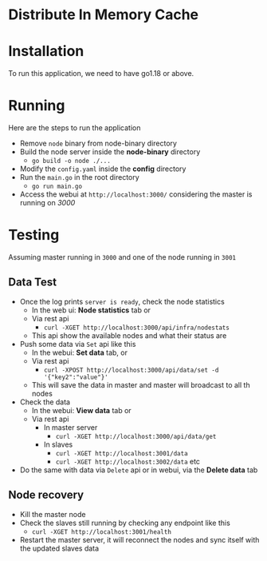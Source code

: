 # Distribute In Memory Cache

# Installation
To run this application, we need to have go1.18 or above.

# Running
Here are the steps to run the application
- Remove `node` binary from node-binary directory
- Build the node server inside the **node-binary** directory
  - ```go build -o node ./...```
- Modify the `config.yaml` inside the **config** directory
- Run the `main.go` in the root directory 
  - ```go run main.go```
- Access the webui at `http://localhost:3000/` considering the master is running on *3000*

# Testing
Assuming master running in `3000` and one of the node running in `3001`

## Data Test
- Once the log prints `server is ready`, check the node statistics
  - In the web ui: **Node statistics** tab or 
  - Via rest api
    - ```curl -XGET http://localhost:3000/api/infra/nodestats```
  - This api show the available nodes and what their status are
- Push some data via `Set` api like this
  - In the webui: **Set data** tab, or
  - Via rest api
    - ```curl -XPOST http://localhost:3000/api/data/set -d '{"key2":"value"}'```
  - This will save the data in master and master will broadcast to all th nodes
- Check the data
  - In the webui: **View data** tab or
  - Via rest api
      - In master server
        - ```curl -XGET http://localhost:3000/api/data/get```
      - In slaves
        - ```curl -XGET http://localhost:3001/data```
        - ```curl -XGET http://localhost:3002/data``` etc
- Do the same with data via `Delete` api or in webui, via the **Delete data** tab

## Node recovery
- Kill the master node
- Check the slaves still running by checking any endpoint like this
  - ```curl -XGET http://localhost:3001/health```
- Restart the master server, it will reconnect the nodes and sync itself with the updated slaves data